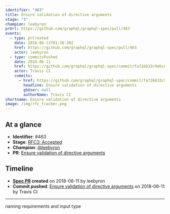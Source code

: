 ```yaml
---
identifier: "463"
title: Ensure validation of directive arguments
stage: "3"
champion: leebyron
prUrl: https://github.com/graphql/graphql-spec/pull/463
events:
  - type: prCreated
    date: 2018-06-11T01:36:30Z
    href: https://github.com/graphql/graphql-spec/pull/463
    actor: leebyron
  - type: commitsPushed
    date: 2018-06-11
    href: https://github.com/graphql/graphql-spec/commit/fa726633c9e6c81985dbfc5ca8b999fde4f855b1
    actor: Travis CI
    commits:
      - href: https://github.com/graphql/graphql-spec/commit/fa726633c9e6c81985dbfc5ca8b999fde4f855b1
        headline: Ensure validation of directive arguments
        ghUser: null
        authorName: Travis CI
shortname: Ensure validation of directive arguments
image: /img/rfc_tracker.png
---
```


## At a glance

- **Identifier**: #463
- **Stage**: [RFC3: Accepted](https://github.com/graphql/graphql-spec/blob/main/CONTRIBUTING.md#stage-3-accepted)
- **Champion**: [@leebyron](https://github.com/leebyron)
- **PR**: [Ensure validation of directive arguments](https://github.com/graphql/graphql-spec/pull/463)

<!-- BEGIN_CUSTOM_TEXT -->



<!-- END_CUSTOM_TEXT -->

## Timeline

- **[Spec PR](https://github.com/graphql/graphql-spec/pull/463) created** on 2018-06-11 by leebyron
- **Commit pushed**: [Ensure validation of directive arguments](https://github.com/graphql/graphql-spec/commit/fa726633c9e6c81985dbfc5ca8b999fde4f855b1) on 2018-06-11 by Travis CI

<!-- VERBATIM -->

---

naming requirements and input type

